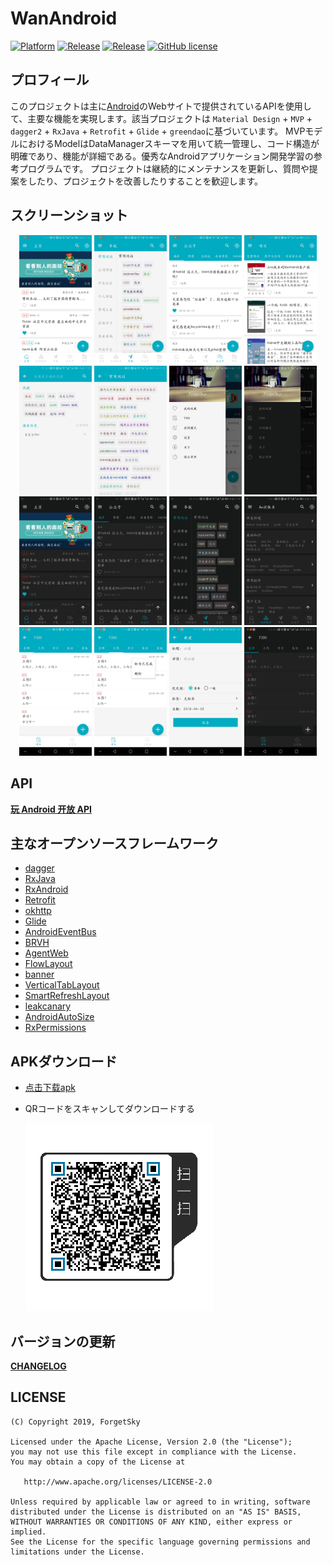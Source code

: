 # WanAndroid

[![Platform][1]][2]  [![Release][3]][4]  [![Release][5]][6]  [![GitHub license][7]][8]

[1]:https://img.shields.io/badge/platform-Android-blue.svg
[2]:https://github.com/ForgetSky/ForgetSkyWanAndroid


[3]:https://img.shields.io/badge/API-21%2B-brightgreen.svg?style=flat
[4]:https://android-arsenal.com/api?level=21

[5]:https://img.shields.io/badge/Version-V1.1.2-brightgreen.svg
[6]:https://github.com/ForgetSky/ForgetSkyWanAndroid/releases/latest

[7]:https://img.shields.io/badge/license-Apache%202-blue.svg
[8]:http://www.apache.org/licenses/LICENSE-2.0
    
    
## プロフィール
このプロジェクトは主に[Android](http://www.wanandroid.com/blog/show/2)のWebサイトで提供されているAPIを使用して、主要な機能を実現します。該当プロジェクトは `Material Design` + `MVP` + `dagger2` + `RxJava` + `Retrofit` + `Glide` + `greendao`に基づいています。
MVPモデルにおけるModelはDataManagerスキーマを用いて統一管理し、コード構造が明確であり、機能が詳細である。優秀なAndroidアプリケーション開発学習の参考プログラムです。
プロジェクトは継続的にメンテナンスを更新し、質問や提案をしたり、プロジェクトを改善したりすることを歓迎します。


## スクリーンショット

<div align="center">
<img src="https://github.com/ForgetSky/ForgetSkyWanAndroid/blob/master/screenshots/Screenshot_01.jpg" width=23%> <img src="https://github.com/ForgetSky/ForgetSkyWanAndroid/blob/master/screenshots/Screenshot_02.jpg" width=23%> <img src="https://github.com/ForgetSky/ForgetSkyWanAndroid/blob/master/screenshots/Screenshot_03.jpg" width=23%> <img src="https://github.com/ForgetSky/ForgetSkyWanAndroid/blob/master/screenshots/Screenshot_04.jpg" width=23%>
</div>

<div align="center">
<img src="https://github.com/ForgetSky/ForgetSkyWanAndroid/blob/master/screenshots/Screenshot_05.jpg" width=23%> <img src="https://github.com/ForgetSky/ForgetSkyWanAndroid/blob/master/screenshots/Screenshot_06.jpg" width=23%> <img src="https://github.com/ForgetSky/ForgetSkyWanAndroid/blob/master/screenshots/Screenshot_07.jpg" width=23%> <img src="https://github.com/ForgetSky/ForgetSkyWanAndroid/blob/master/screenshots/Screenshot_08.jpg" width=23%>
</div>

<div align="center">
<img src="https://github.com/ForgetSky/ForgetSkyWanAndroid/blob/master/screenshots/Screenshot_09.jpg" width=23%> <img src="https://github.com/ForgetSky/ForgetSkyWanAndroid/blob/master/screenshots/Screenshot_10.jpg" width=23%> <img src="https://github.com/ForgetSky/ForgetSkyWanAndroid/blob/master/screenshots/Screenshot_11.jpg" width=23%> <img src="https://github.com/ForgetSky/ForgetSkyWanAndroid/blob/master/screenshots/Screenshot_12.jpg" width=23%>
</div>

<div align="center">
<img src="https://github.com/ForgetSky/ForgetSkyWanAndroid/blob/master/screenshots/Screenshot_13.jpg" width=23%> <img src="https://github.com/ForgetSky/ForgetSkyWanAndroid/blob/master/screenshots/Screenshot_14.jpg" width=23%> <img src="https://github.com/ForgetSky/ForgetSkyWanAndroid/blob/master/screenshots/Screenshot_15.jpg" width=23%> <img src="https://github.com/ForgetSky/ForgetSkyWanAndroid/blob/master/screenshots/Screenshot_16.jpg" width=23%>
</div>

## API
[**玩 Android 开放 API**](http://www.wanandroid.com/blog/show/2)

## 主なオープンソースフレームワーク

 - [dagger](https://github.com/google/dagger)
 - [RxJava](https://github.com/ReactiveX/RxJava)
 - [RxAndroid](https://github.com/ReactiveX/RxAndroid)
 - [Retrofit](https://github.com/square/retrofit)
 - [okhttp](https://github.com/square/okhttp)
 - [Glide](https://github.com/bumptech/glide)
 - [AndroidEventBus](https://github.com/hehonghui/AndroidEventBus)
 - [BRVH](https://github.com/CymChad/BaseRecyclerViewAdapterHelper)
 - [AgentWeb](https://github.com/Justson/AgentWeb)
 - [FlowLayout](https://github.com/hongyangAndroid/FlowLayout)
 - [banner](https://github.com/youth5201314/banner)
 - [VerticalTabLayout](https://github.com/qstumn/VerticalTabLayout)
 - [SmartRefreshLayout](https://github.com/scwang90/SmartRefreshLayout)
 - [leakcanary](https://github.com/square/leakcanary)
 - [AndroidAutoSize](https://github.com/JessYanCoding/AndroidAutoSize)
 - [RxPermissions](https://github.com/tbruyelle/RxPermissions)

## APKダウンロード

- [点击下载apk](https://github.com/ForgetSky/ForgetSkyWanAndroid/releases/download/v1.1.3/WanAndroid-V1.1.3-release.apk)

- QRコードをスキャンしてダウンロードする

	![](./screenshots/qr_code.png)

## バージョンの更新

**[CHANGELOG](CHANGELOG.md)**


## LICENSE

```
(C) Copyright 2019, ForgetSky

Licensed under the Apache License, Version 2.0 (the "License");
you may not use this file except in compliance with the License.
You may obtain a copy of the License at

   http://www.apache.org/licenses/LICENSE-2.0

Unless required by applicable law or agreed to in writing, software
distributed under the License is distributed on an "AS IS" BASIS,
WITHOUT WARRANTIES OR CONDITIONS OF ANY KIND, either express or implied.
See the License for the specific language governing permissions and
limitations under the License.
```
